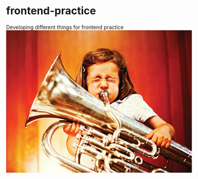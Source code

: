 # frontend-practice
Developing different things for frontend practice
![alt text](readme.png "Girl")
